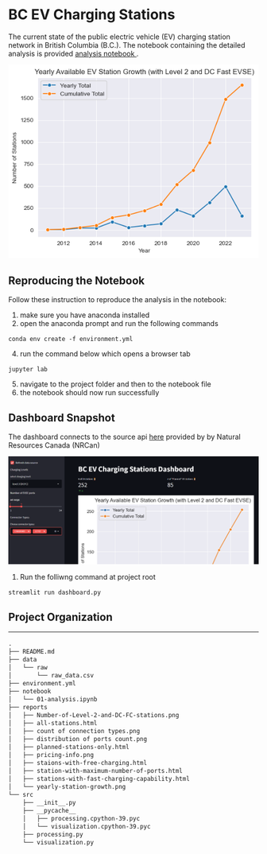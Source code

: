 # BC EV Charging Stations
The current state of the public electric vehicle (EV) charging station network in British Columbia (B.C.).
The notebook containing the detailed analysis is provided [analysis notebook ](notebook/01-analysis.ipynb).


![ev-station-growth](./reports/yearly-station-growth.png?raw=true)

## Reproducing the Notebook
Follow these instruction to reproduce the analysis in the notebook:

1. make sure you have anaconda installed
2. open the anaconda prompt and run the following commands
```
conda env create -f environment.yml
```
4. run the command below which opens a browser tab
```
jupyter lab
```
5. navigate to the project folder and then to the notebook file
6. the notebook should now run successfully

## Dashboard Snapshot
The dashboard connects to the source api [here](https://natural-resources.canada.ca/energy-efficiency/transportation-alternative-fuels/electric-charging-alternative-fuelling-stationslocator-map/20487#/analyze?region=CA-BC&fuel=ELEC&status=E&status=P&country=CA) provided by by Natural Resources Canada (NRCan)

![ev-station-growth](./reports/dashboard_snapshot.png?raw=true)

1. Run the folliwng command at project root
```
streamlit run dashboard.py
```

## Project Organization

-------------------------
```
.
├── README.md
├── data
│   └── raw
│       └── raw_data.csv
├── environment.yml
├── notebook
│   └── 01-analysis.ipynb
├── reports
│   ├── Number-of-Level-2-and-DC-FC-stations.png
│   ├── all-stations.html
│   ├── count of connection types.png
│   ├── distribution of ports count.png
│   ├── planned-stations-only.html
│   ├── pricing-info.png
│   ├── staions-with-free-charging.html
│   ├── station-with-maximum-number-of-ports.html
│   ├── stations-with-fast-charging-capability.html
│   └── yearly-station-growth.png
└── src
    ├── __init__.py
    ├── __pycache__
    │   ├── processing.cpython-39.pyc
    │   └── visualization.cpython-39.pyc
    ├── processing.py
    └── visualization.py

        
```